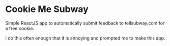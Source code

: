 # Cookie Me Subway

Simple ReactJS app to automatically submit feedback to tellsubway.com for a free cookie.

I do this often enough that it is annoying and prompted me to make this app.
